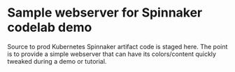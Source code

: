 # Sample webserver for Spinnaker codelab demo

Source to prod Kubernetes Spinnaker artifact code is staged here. The point is to provide a simple webserver that can have its colors/content quickly tweaked during a demo or tutorial.
